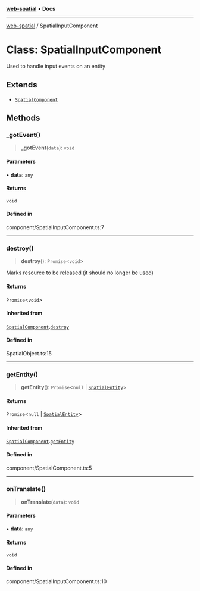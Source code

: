 [**web-spatial**](../README.md) • **Docs**

***

[web-spatial](../globals.md) / SpatialInputComponent

# Class: SpatialInputComponent

Used to handle input events on an entity

## Extends

- [`SpatialComponent`](SpatialComponent.md)

## Methods

### \_gotEvent()

> **\_gotEvent**(`data`): `void`

#### Parameters

• **data**: `any`

#### Returns

`void`

#### Defined in

component/SpatialInputComponent.ts:7

***

### destroy()

> **destroy**(): `Promise`\<`void`\>

Marks resource to be released (it should no longer be used)

#### Returns

`Promise`\<`void`\>

#### Inherited from

[`SpatialComponent`](SpatialComponent.md).[`destroy`](SpatialComponent.md#destroy)

#### Defined in

SpatialObject.ts:15

***

### getEntity()

> **getEntity**(): `Promise`\<`null` \| [`SpatialEntity`](SpatialEntity.md)\>

#### Returns

`Promise`\<`null` \| [`SpatialEntity`](SpatialEntity.md)\>

#### Inherited from

[`SpatialComponent`](SpatialComponent.md).[`getEntity`](SpatialComponent.md#getentity)

#### Defined in

component/SpatialComponent.ts:5

***

### onTranslate()

> **onTranslate**(`data`): `void`

#### Parameters

• **data**: `any`

#### Returns

`void`

#### Defined in

component/SpatialInputComponent.ts:10
